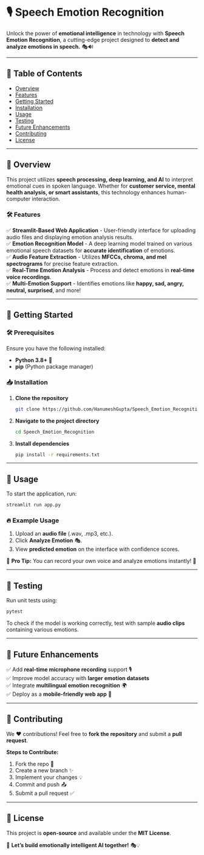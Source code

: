 # 🎙️ Speech Emotion Recognition

Unlock the power of **emotional intelligence** in technology with **Speech Emotion Recognition**, a cutting-edge project designed to **detect and analyze emotions in speech.** 🎭🔊

---

## 📌 Table of Contents

- [Overview](#overview)
- [Features](#features)
- [Getting Started](#getting-started)
- [Installation](#installation)
- [Usage](#usage)
- [Testing](#testing)
- [Future Enhancements](#future-enhancements)
- [Contributing](#contributing)
- [License](#license)

---

## 🌟 Overview

This project utilizes **speech processing, deep learning, and AI** to interpret emotional cues in spoken language. Whether for **customer service, mental health analysis, or smart assistants**, this technology enhances human-computer interaction.

### 🛠️ Features

✅ **Streamlit-Based Web Application** - User-friendly interface for uploading audio files and displaying emotion analysis results.  
✅ **Emotion Recognition Model** - A deep learning model trained on various emotional speech datasets for **accurate identification** of emotions.  
✅ **Audio Feature Extraction** - Utilizes **MFCCs, chroma, and mel spectrograms** for precise feature extraction.  
✅ **Real-Time Emotion Analysis** - Process and detect emotions in **real-time voice recordings**.  
✅ **Multi-Emotion Support** - Identifies emotions like **happy, sad, angry, neutral, surprised**, and more!  

---

## 🚀 Getting Started

### 🛠️ Prerequisites

Ensure you have the following installed:

- **Python 3.8+** 🐍
- **pip** (Python package manager)

### 📥 Installation

1. **Clone the repository**
   ```bash
   git clone https://github.com/HanumeshGupta/Speech_Emotion_Recognition.git
   ```
2. **Navigate to the project directory**
   ```bash
   cd Speech_Emotion_Recognition
   ```
3. **Install dependencies**
   ```bash
   pip install -r requirements.txt
   ```

---

## 🎯 Usage

To start the application, run:

```bash
streamlit run app.py
```

### 🔥 Example Usage

1. Upload an **audio file** (.wav, .mp3, etc.).
2. Click **Analyze Emotion** 🎭.
3. View **predicted emotion** on the interface with confidence scores.

📌 **Pro Tip:** You can record your own voice and analyze emotions instantly! 🎤

---

## 🧪 Testing

Run unit tests using:

```bash
pytest
```

To check if the model is working correctly, test with sample **audio clips** containing various emotions.

---

## 🔮 Future Enhancements

✅ Add **real-time microphone recording** support 🎙️  
✅ Improve model accuracy with **larger emotion datasets**  
✅ Integrate **multilingual emotion recognition** 🌍  
✅ Deploy as a **mobile-friendly web app** 📱  

---

## 🤝 Contributing

We ❤️ contributions! Feel free to **fork the repository** and submit a **pull request**.

**Steps to Contribute:**

1. Fork the repo 🍴  
2. Create a new branch ✨  
3. Implement your changes 💡  
4. Commit and push 📤  
5. Submit a pull request ✅  

---

## 📝 License

This project is **open-source** and available under the **MIT License**.

🚀 **Let’s build emotionally intelligent AI together!** 🎭💡


